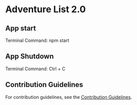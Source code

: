 
# Adventure List 2.0

## App start
Terminal Command: npm start

## App Shutdown
Terminal Command: Ctrl + C


## Contribution Guidelines

For contribution guidelines, see the [Contribution Guidelines](CONTRIBUTING.MD).

